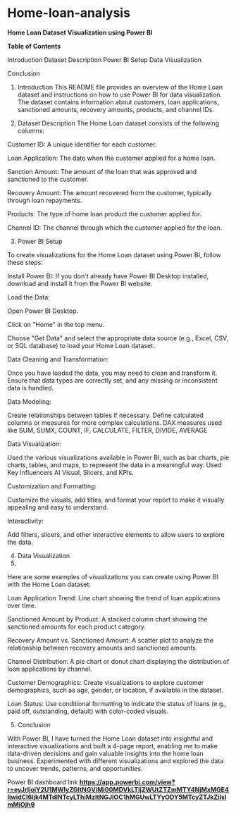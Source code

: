 # Home-loan-analysis

**Home Loan Dataset Visualization using Power BI**

**Table of Contents**

Introduction
Dataset Description
Power BI Setup
Data Visualization

Conclusion
1. Introduction
This README file provides an overview of the Home Loan dataset and instructions on how to use Power BI for data visualization. The dataset contains information about customers, loan applications, sanctioned amounts, recovery amounts, products, and channel IDs.

2. Dataset Description
The Home Loan dataset consists of the following columns:

Customer ID: A unique identifier for each customer.

Loan Application: The date when the customer applied for a home loan.

Sanction Amount: The amount of the loan that was approved and sanctioned to the customer.

Recovery Amount: The amount recovered from the customer, typically through loan repayments.

Products: The type of home loan product the customer applied for.

Channel ID: The channel through which the customer applied for the loan.

3. Power BI Setup
   
To create visualizations for the Home Loan dataset using Power BI, follow these steps:

Install Power BI: If you don't already have Power BI Desktop installed, download and install it from the Power BI website.

Load the Data:

Open Power BI Desktop.

Click on "Home" in the top menu.

Choose "Get Data" and select the appropriate data source (e.g., Excel, CSV, or SQL database) to load your Home Loan dataset.

Data Cleaning and Transformation:

Once you have loaded the data, you may need to clean and transform it. Ensure that data types are correctly set, and any missing or inconsistent data is handled.

Data Modeling:

Create relationships between tables if necessary.
Define calculated columns or measures for more complex calculations.
DAX measures used like SUM, SUMX, COUNT, IF, CALCULATE, FILTER, DIVIDE, AVERAGE

Data Visualization:

Used the various visualizations available in Power BI, such as bar charts, pie charts, tables, and maps, to represent the data in a meaningful way.
Used Key Influencers AI Visual, Slicers, and KPIs.

Customization and Formatting:

Customize the visuals, add titles, and format your report to make it visually appealing and easy to understand.

Interactivity:

Add filters, slicers, and other interactive elements to allow users to explore the data.

4. Data Visualization
5. 
Here are some examples of visualizations you can create using Power BI with the Home Loan dataset:

Loan Application Trend: Line chart showing the trend of loan applications over time.

Sanctioned Amount by Product: A stacked column chart showing the sanctioned amounts for each product category.

Recovery Amount vs. Sanctioned Amount: A scatter plot to analyze the relationship between recovery amounts and sanctioned amounts.

Channel Distribution: A pie chart or donut chart displaying the distribution of loan applications by channel.

Customer Demographics: Create visualizations to explore customer demographics, such as age, gender, or location, if available in the dataset.

Loan Status: Use conditional formatting to indicate the status of loans (e.g., paid off, outstanding, default) with color-coded visuals.

5. Conclusion
   
With Power BI, I have turned the Home Loan dataset into insightful and interactive visualizations and built a 4-page report, enabling me to make data-driven decisions and gain valuable insights into the home loan business. Experimented with different visualizations and explored the data to uncover trends, patterns, and opportunities.

Power BI dashboard link 
**https://app.powerbi.com/view?r=eyJrIjoiY2U1MWIyZGItNGViMi00MDVkLTljZWUtZTZmMTY4NjMxMGE4IiwidCI6Ijk4MTdlNTcyLThiMzItNGJlOC1hMGUwLTYyODY5MTcyZTJkZiIsImMiOjh9**

